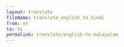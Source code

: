 ```yaml
--- 
layout: translate 
fileName: translate_english_to_hindi 
from: en
to: hi 
permalink: translate/english-to-malayalam
---
```

